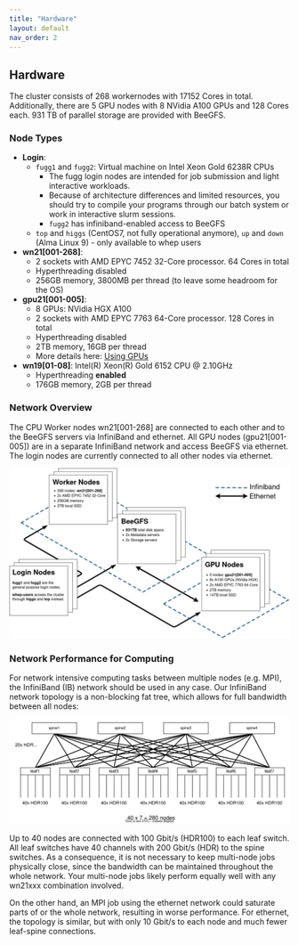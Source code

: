 ```yaml
---
title: "Hardware"
layout: default
nav_order: 2
---
```


## Hardware
The cluster consists of 268 workernodes with 17152 Cores in total.
Additionally, there are 5 GPU nodes with 8 NVidia A100 GPUs and 128 Cores each.
931 TB of parallel storage are provided with BeeGFS.


### Node Types
- **Login**: 
  - `fugg1` and `fugg2`: Virtual machine on Intel Xeon Gold 6238R CPUs
    - The fugg login nodes are intended for job submission and light interactive workloads.
    - Because of architecture differences and limited resources, you should try to compile your programs through our batch system or work in interactive slurm sessions.
    - `fugg2` has infiniband-enabled access to BeeGFS
  - `top` and `higgs` (CentOS7, not fully operational anymore), `up` and `down` (Alma Linux 9) - only available to whep users
- **wn21[001-268]**: 
  - 2 sockets with AMD EPYC 7452 32-Core processor. 64 Cores in total
  - Hyperthreading disabled
  - 256GB memory, 3800MB per thread (to leave some headroom for the OS)
- **gpu21[001-005]**:
  - 8 GPUs: NVidia HGX A100
  - 2 sockets with AMD EPYC 7763 64-Core processor. 128 Cores in total
  - Hyperthreading disabled
  - 2TB memory, 16GB per thread
  - More details here: [Using GPUs](slurm/gpu)
- **wn19[01-08]**: Intel(R) Xeon(R) Gold 6152 CPU @ 2.10GHz
  - Hyperthreading **enabled**
  - 176GB memory, 2GB per thread


### Network Overview
The CPU Worker nodes wn21[001-268] are connected to each other and to the BeeGFS servers via InfiniBand and ethernet.
All GPU nodes (gpu21[001-005]) are in a separate InfiniBand network and access BeeGFS via ethernet.
The login nodes are currently connected to all other nodes via ethernet.

[![Hardware and network layout of PLEIADES](assets/img/pleiades_layout.jpg)](assets/img/pleiades_layout.jpg)

### Network Performance for Computing
For network intensive computing tasks between multiple nodes (e.g. MPI), the InfiniBand (IB) network should be used in any case.
Our InfiniBand network topology is a non-blocking fat tree, which allows for full bandwidth between all nodes:

[![InfiniBand network topology](assets/img/infiniband_fattree.svg)](assets/img/infiniband_fattree.svg)

Up to 40 nodes are connected with 100 Gbit/s (HDR100) to each leaf switch.
All leaf switches have 40 channels with 200 Gbit/s (HDR) to the spine switches.
As a consequence, it is not necessary to keep multi-node jobs physically close, since the bandwidth can be maintained throughout the whole network.
Your multi-node jobs likely perform equally well with any wn21xxx combination involved.

On the other hand, an MPI job using the ethernet network could saturate parts of or the whole network, resulting in worse performance.
For ethernet, the topology is similar, but with only 10 Gbit/s to each node and much fewer leaf-spine connections.
